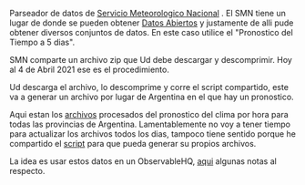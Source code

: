 Parseador de datos de 
[Servicio Meteorologico Nacional](https://www.smn.gob.ar/pronostico)
.
El SMN tiene un lugar de donde se pueden obtener 
[Datos Abiertos](https://www.smn.gob.ar/descarga-de-datos)
y justamente de alli pude obtener diversos conjuntos de datos.
En este caso utilice el "Pronostico del Tiempo a 5 dias".


SMN comparte un archivo zip que Ud debe descargar y descomprimir.  Hoy al 4 de Abril 2021 ese
es el procedimiento.

Ud descarga el archivo, lo descomprime y corre el script compartido, este va a generar
un archivo por lugar de Argentina en el que hay un pronostico.


Aqui estan los [archivos](https://github.com/wlamagna/viz1/tree/master/clima) procesados del pronostico
del clima por hora para todas las provincias de Argentina.
Lamentablemente no voy a tener tiempo para actualizar los archivos todos
los dias, tampoco tiene sentido porque 
he compartido el [script](https://github.com/wlamagna/viz1/blob/master/clima/tocsv.pl)
para que pueda generar su propios archivos.


La idea es usar estos datos en un ObservableHQ, 
[aqui](https://serverlinux.blogspot.com/2021/04/d3-observable-notas-post-meeting-de-d3.html)
algunas notas al respecto.
